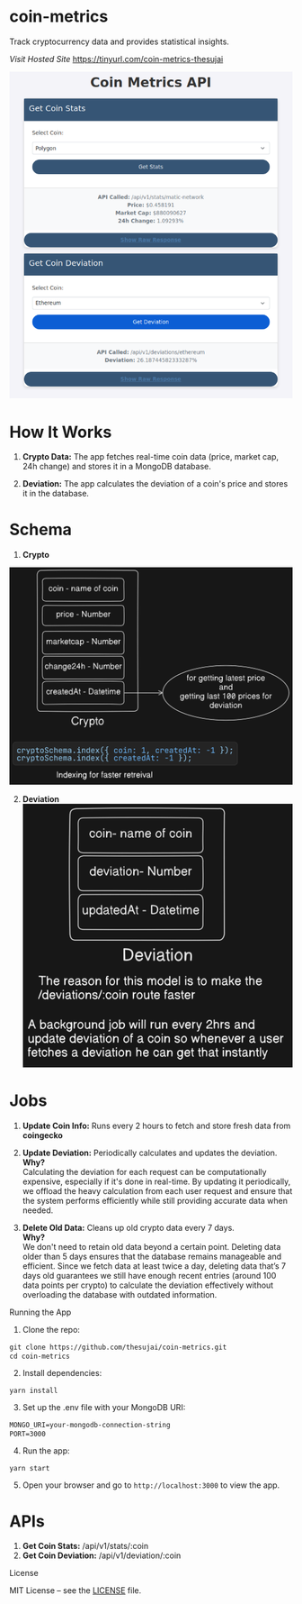 # coin-metrics

Track cryptocurrency data and provides statistical insights.

*Visit Hosted Site* https://tinyurl.com/coin-metrics-thesujai

![Project](./assets/project-ss.png)

# How It Works

1. **Crypto Data:** The app fetches real-time coin data (price, market cap, 24h change) and stores it in a MongoDB database.
    
2. **Deviation:** The app calculates the deviation of a coin's price and stores it in the database.

# Schema
1. **Crypto**

![Schema](./assets/crypto-model.png)
<br/>

2. **Deviation**
![Schema](./assets/deviation-model.png)

# Jobs

1. **Update Coin Info:** Runs every 2 hours to fetch and store fresh data from **coingecko**

2. **Update Deviation:** Periodically calculates and updates the deviation.<br/> **Why?** <br/> Calculating the deviation for each request can be computationally expensive, especially if it's done in real-time. By updating it periodically, we offload the heavy calculation from each user request and ensure that the system performs efficiently while still providing accurate data when needed.
3. **Delete Old Data:** Cleans up old crypto data every 7 days. <br/> **Why?** <br/> We don't need to retain old data beyond a certain point. Deleting data older than 5 days ensures that the database remains manageable and efficient. Since we fetch data at least twice a day, deleting data that’s 7 days old guarantees we still have enough recent entries (around 100 data points per crypto) to calculate the deviation effectively without overloading the database with outdated information.

Running the App

1. Clone the repo:
```
git clone https://github.com/thesujai/coin-metrics.git
cd coin-metrics
```

2. Install dependencies:

```
yarn install
```

3. Set up the .env file with your MongoDB URI:

```
MONGO_URI=your-mongodb-connection-string
PORT=3000
```

4. Run the app:

```
yarn start
```

5. Open your browser and go to `http://localhost:3000` to view the app.


# APIs

1. **Get Coin Stats:** /api/v1/stats/:coin 
2. **Get Coin Deviation:** /api/v1/deviation/:coin

License

MIT License – see the [LICENSE]("https://github.com/thesujai/coin-metrics/blob/mainLICENSE") file.

